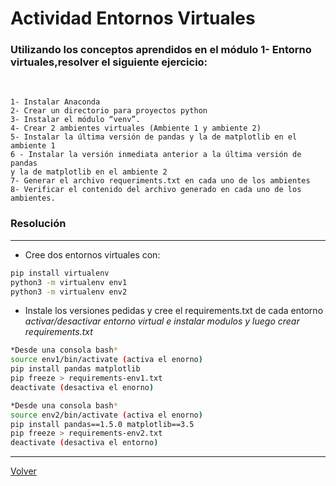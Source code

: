 # Actividad Entornos Virtuales

### Utilizando los conceptos aprendidos en el módulo 1- Entorno virtuales,resolver el siguiente ejercicio:
<br>

    1- Instalar Anaconda
    2- Crear un directorio para proyectos python
    3- Instalar el módulo “venv”.
    4- Crear 2 ambientes virtuales (Ambiente 1 y ambiente 2)
    5- Instalar la última versión de pandas y la de matplotlib en el
    ambiente 1
    6 - Instalar la versión inmediata anterior a la última versión de pandas
    y la de matplotlib en el ambiente 2
    7- Generar el archivo requeriments.txt en cada uno de los ambientes
    8- Verificar el contenido del archivo generado en cada uno de los
    ambientes.
### Resolución

****
- Cree dos entornos virtuales con:
```bash
pip install virtualenv
python3 -m virtualenv env1
python3 -m virtualenv env2
```
- Instale los versiones pedidas y cree el requirements.txt de cada entorno<br>
*activar/desactivar entorno virtual e instalar modulos y luego crear requirements.txt*
```bash
*Desde una consola bash*
source env1/bin/activate (activa el enorno)
pip install pandas matplotlib
pip freeze > requirements-env1.txt
deactivate (desactiva el enorno)
```
```bash
*Desde una consola bash*
source env2/bin/activate (activa el enorno)
pip install pandas==1.5.0 matplotlib==3.5
pip freeze > requirements-env2.txt
deactivate (desactiva el entorno)
```
****

[Volver](../README.md)